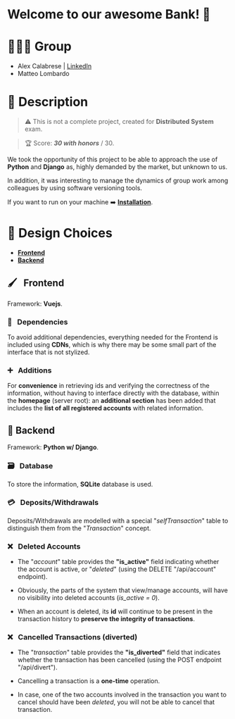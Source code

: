 
# Welcome to our awesome Bank! 💸

  

# 👨🏻‍💻 Group

- Alex Calabrese | [LinkedIn](https://www.linkedin.com/in/alex-calabrese)
- Matteo Lombardo

  

# 📜 Description

> ⚠️
> This is not a complete project, created for **Distributed System** exam.

> 🏆
> Score: ***30 with honors*** / 30.

We took the opportunity of this project to be able to approach the use of **Python** and **Django** as, highly demanded by the market, but unknown to us.

In addition, it was interesting to manage the dynamics of group work among colleagues by using software versioning tools.

If you want to run on your machine ➡️ **[Installation](/INSTALLATION)**.

<!-- Abbiamo sfruttato l'occasione di questo progetto per poterci approcciare all'utilizzo di **Python** e **Django** in quanto, molto richiesti dal mercato, ma a noi sconosciuti. -->
<!-- 
Inoltre, è stato interessante gestire le dinamiche di lavoro di gruppo tra colleghi, grazie all'utilizzo di tool per il versioning del software (git). -->

  
<!-- ## Scelte Progettuali -->

# 🎨 Design Choices
   
- **[Frontend](#🖌-frontend)**
- **[Backend](#🐍-backend)**
  

## 🖌 &nbsp; Frontend
Framework:  **Vuejs**.

### 🍂 &nbsp; **Dependencies**

To avoid additional dependencies, everything needed for the Frontend is included using **CDNs**, which is why there may be some small part of the interface that is not stylized.

<!-- Per evitare ulteriori dipendenze, tutto il necessario per il Frontend è incluso utilizzando le **CDN**, motivo per cui, potrebbe esserci qualche piccola parte dell'interfaccia non stilizzata. -->

### ➕ &nbsp; **Additions**

For **convenience** in retrieving ids and verifying the correctness of the information, without having to interface directly with the database, within the **homepage** (server root): an **additional section** has been added that includes the **list of all registered accounts** with related information.

<!-- Per **comodità** nel reperire degli id e verificare la correttezza delle informazioni, senza doversi interfacciare direttamente con il database, all'interno della **homepage** (root del server): è stata aggiunta un'**ulteriore sezione** che comprende la **lista di tutti gli account registrati** con le relative informazioni. -->

  

## 🐍  Backend 

Framework: **Python w/ Django**.

<!-- Nei vari endpoints, sono stati aggiunti ulteriori campi, oltre quelli richiesti, per facilitare la lettura delle informazioni attraverso il frontend. -->

  

### 🗃 &nbsp; **Database**

To store the information, **SQLite** database is used.

<!-- Per memorizzare le informazioni è stato utilizzato un database **SQLite**. -->

### 💳 &nbsp; **Deposits/Withdrawals**

Deposits/Withdrawals are modelled with a special "_selfTransaction_" table to distinguish them from the "_Transaction_" concept.

<!-- I Depositi/Prelievi sono stati modellati con una apposita tabella "selftransaction" per differenziarli dal concetto di Transazione. -->

### ❌ &nbsp; **Deleted Accounts** 

- The "_account_" table provides the **"is_active"** field indicating whether the account is active, or "_deleted_" (using the DELETE "/api/account" endpoint).

<!-- - La tabella "account" prevede il campo **"is_active"** che indica se l'account è attivo, oppure "eliminato" (utilizzando l'endpoint DELETE "/api/account"). -->

- Obviously, the parts of the system that view/manage accounts, will have no visibility into deleted accounts (_is_active = 0_).

<!-- - Ovviamente, le parti del sistema che visualizzano/gestiscono gli accounts, non avranno visibilità sugli account eliminati (is_active = 0). -->

- When an account is deleted, its **id** will continue to be present in the transaction history to **preserve the integrity of transactions**.

<!-- - Inoltre, all'atto dell'eliminazione di un account, il suo **id** continuerà ad essere presente nello storico delle transazioni, per preservare l'integrità delle stesse. -->

### ❌ &nbsp; **Cancelled Transactions (diverted)**

- The "_transaction_" table provides the **"is_diverted"** field that indicates whether the transaction has been cancelled (using the POST endpoint "/api/divert").

<!-- - La tabella "transaction" prevede il campo **"is_diverted"** che indica se la transazione è stata annullata (utilizzando l'endpoint POST "/api/divert"). -->

- Cancelling a transaction is a **one-time** operation.

<!-- - L'annullamento di una transazione è un'operazione effettuabile **una sola volta**. -->

- In case, one of the two accounts involved in the transaction you want to cancel should have been *deleted*, you will not be able to cancel that transaction.

<!-- - Nel caso in cui, uno dei due account coinvolti nella transazione che si vuole annullare dovessero essere stati eliminati, non sarà possibile annullare quella transazione. -->